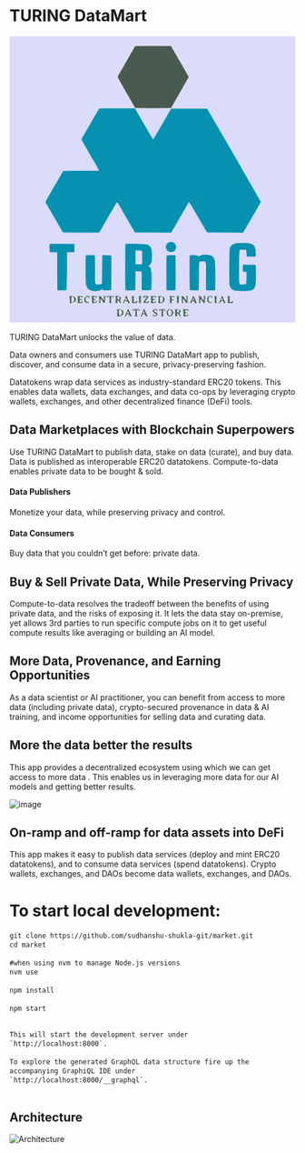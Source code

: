
# TURING DataMart
[![banner](https://raw.githubusercontent.com/sudhanshu-shukla-git/market/main/src/images/logo.svg)](https://turingdatamart.vercel.app/)

TURING DataMart unlocks the value of data.

Data owners and consumers use TURING DataMart app to publish, discover, and consume data in a secure, privacy-preserving fashion. 

Datatokens wrap data services as industry-standard ERC20 tokens. This enables data wallets, data exchanges, and data co-ops by leveraging crypto wallets, exchanges, and other decentralized finance (DeFi) tools.

## Data Marketplaces with Blockchain Superpowers

Use TURING DataMart to publish data, stake on data (curate), and buy data. Data is published as interoperable ERC20 datatokens. Compute-to-data enables private data to be bought & sold. 

#### Data Publishers

Monetize your data, while preserving privacy and control.

#### Data Consumers

Buy data that you couldn’t get before: private data.

## Buy & Sell Private Data, While Preserving Privacy

Compute-to-data resolves the tradeoff between the benefits of using private data, and the risks of exposing it. It lets the data stay on-premise, yet allows 3rd parties to run specific compute jobs on it to get useful compute results like averaging or building an AI model.

## More Data, Provenance, and Earning Opportunities

As a data scientist or AI practitioner, you can benefit from access to more data (including private data), crypto-secured provenance in data & AI training, and income opportunities for selling data and curating data.

## More the data better the results

This app provides a decentralized ecosystem using which we can get access to more data . This enables us in leveraging more data for our AI models and getting better results.

![image](https://user-images.githubusercontent.com/44602338/155158803-1db18c42-498a-4599-9e32-09b6526f9eab.png)

## On-ramp and off-ramp for data assets into DeFi

This app makes it easy to publish data services (deploy and mint ERC20 datatokens), and to consume data services (spend datatokens). Crypto wallets, exchanges, and DAOs become data wallets, exchanges, and DAOs.

# To start local development:


```
git clone https://github.com/sudhanshu-shukla-git/market.git
cd market

#when using nvm to manage Node.js versions
nvm use

npm install

npm start
```
```

This will start the development server under
`http://localhost:8000`.

To explore the generated GraphQL data structure fire up the accompanying GraphiQL IDE under
`http://localhost:8000/__graphql`.


```
## Architecture
![Architecture](https://user-images.githubusercontent.com/44602338/155185386-366c90fd-0286-4435-8c69-68d5572f92e9.JPG)
